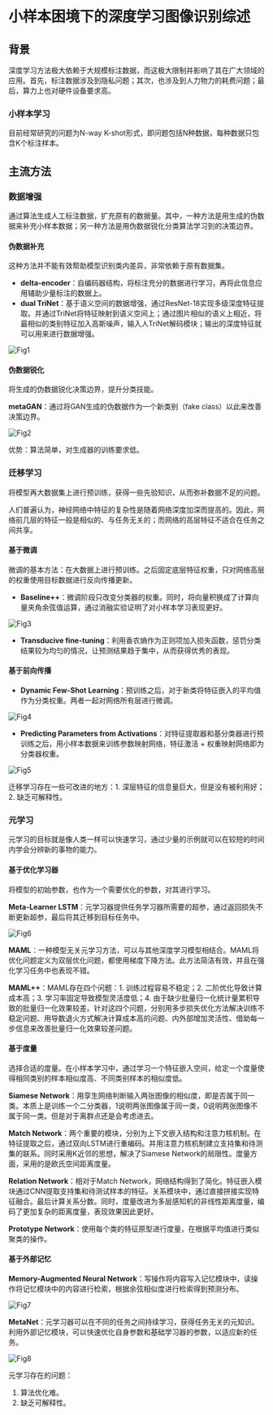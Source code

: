 # 小样本困境下的深度学习图像识别综述

## 背景

深度学习方法极大依赖于大规模标注数据，而这极大限制并影响了其在广大领域的应用。首先，标注数据涉及到隐私问题；其次，也涉及到人力物力的耗费问题；最后，算力上也对硬件设备要求高。

### 小样本学习

目前经常研究的问题为N-way K-shot形式，即问题包括N种数据，每种数据只包含K个标注样本。

## 主流方法

### 数据增强

通过算法生成人工标注数据，扩充原有的数据量。其中，一种方法是用生成的伪数据来补充小样本数据；另一种方法是用伪数据锐化分类算法学习到的决策边界。

#### 伪数据补充

这种方法并不能有效帮助模型识别类内差异，非常依赖于原有数据集。

- **delta-encoder**：自编码器结构，将标注充分的数据进行学习，再将此信息应用辅助少量标注的数据上。
- **dual TriNet**：基于语义空间的数据增强，通过ResNet-18实现多级深度特征提取。并通过TriNet将特征映射到语义空间上；通过图片相似的语义上相近，将最相似的类别特征加入高斯噪声，输入人TriNet解码模块；输出的深度特征就可以用来进行数据增强。

![Fig1](./fig/Dual%20TriNet.png)

#### 伪数据锐化

将生成的伪数据锐化决策边界，提升分类技能。

**metaGAN**：通过将GAN生成的伪数据作为一个新类别（fake class）以此来改善决策边界。

![Fig2](./fig/metaGAN.png)

优势：算法简单，对生成器的训练要求低。

### 迁移学习

将模型再大数据集上进行预训练，获得一些先验知识，从而弥补数据不足的问题。

人们普遍认为，神经网络中特征的复杂性是随着网络深度加深而提高的。因此，网络前几层的特征一般是相似的、与任务无关的；而网络的高层特征不适合在任务之间共享。

#### 基于微调

微调的基本方法：在大数据上进行预训练。之后固定底层特征权重，只对网络高层的权重使用目标数据进行反向传播更新。

- **Baseline++**：微调阶段只改变分类器的权重。同时，将向量积换成了计算向量夹角余弦值运算，通过消融实验证明了对小样本学习表现更好。

![Fig3](./fig/Baseline++.png)

- **Transducive fine-tuning**：利用香农熵作为正则项加入损失函数，惩罚分类结果较为均匀的情况，让预测结果趋于集中，从而获得优秀的表现。

#### 基于前向传播

- **Dynamic Few-Shot Learning**：预训练之后，对于新类将特征嵌入的平均值作为分类权重。两者一起对网络所有层进行微调。

![Fig4](./fig/Imprinted%20weights.png)

- **Predicting Parameters from Activations**：对特征提取器和基分类器进行预训练之后，用小样本数据来训练参数映射网络，特征激活 + 权重映射网络即为分类器权重。

![Fig5](./fig/参数映射网络.png)

迁移学习存在一些可改进的地方：1. 深层特征的信息量巨大，但是没有被利用好；2. 缺乏可解释性。

### 元学习

元学习的目标就是像人类一样可以快速学习，通过少量的示例就可以在较短的时间内学会分辨新的事物的能力。

#### 基于优化学习器

将模型的初始参数，也作为一个需要优化的参数，对其进行学习。

**Meta-Learner LSTM**：元学习器提供任务学习器所需要的超参，通过返回损失不断更新超参，最后将其迁移到目标任务中。

![Fig6](./fig/Meta-Learner%20LSTM.png)

**MAML**：一种模型无关元学习方法，可以与其他深度学习模型相结合。MAML将优化问题定义为双层优化问题，都使用梯度下降方法。此方法简洁有效，并且在强化学习任务中也表现不错。

**MAML++**：MAML存在四个问题：1. 训练过程容易不稳定；2. 二阶优化导致计算成本高；3. 学习率固定导致模型灵活度低；4. 由于缺少批量归一化统计量累积导致的批量归一化效果较差。针对这四个问题，分别用多步损失优化方法解决训练不稳定问题、用导数退火方式解决计算成本高的问题、内外部增加灵活性、借助每一步信息来改善批量归一化效果较差问题。

#### 基于度量

选择合适的度量。在小样本学习中，通过学习一个特征嵌入空间，给定一个度量使得相同类别的样本相似度高、不同类别样本的相似度低。

**Siamese Network**：用孪生网络判断输入两张图像的相似度，即是否属于同一类。本质上是训练一个二分类器，1说明两张图像属于同一类，0说明两张图像不属于同一类。但是对于离群点还是会考虑进去。

**Match Network**：两个重要的模块，分别为上下文嵌入结构和注意力核机制。在特征提取之后，通过双向LSTM进行重编码。并用注意力核机制建立支持集和待测集的联系。同时采用K近邻的思想，解决了Siamese Network的局限性。度量方面，采用的是欧氏空间距离度量。

**Relation Network**：相对于Match Network，网络结构得到了简化。特征嵌入模块通过CNN提取支持集和待测试样本的特征。关系模块中，通过直接拼接实现特征融合。最后计算关系分数。同时，度量改进为多层感知机的非线性距离度量，编码了更加复杂的距离度量，表现效果因此更好。

**Prototype Network**：使用每个类的特征原型进行度量，在根据平均值进行类似聚类的操作。

#### 基于外部记忆

**Memory-Augmented Neural Network**：写操作将内容写入记忆模块中，读操作将记忆模块中的内容进行检索，根据余弦相似度进行检索得到预测分布。

![Fig7](./fig/MANN.png)

**MetaNet**：元学习器可以在不同的任务之间持续学习，获得任务无关的元知识。利用外部记忆模块，可以快速优化自身参数和基础学习器的参数，以适应新的任务。

![Fig8](./fig/MetaNet.png)

元学习存在的问题：

1. 算法优化难。
2. 缺乏可解释性。
